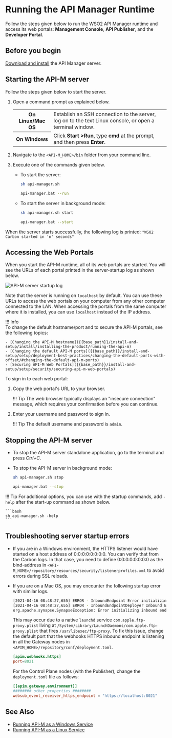 # Running the API Manager Runtime

Follow the steps given below to run the WSO2 API Manager runtime and access its web portals: **Management Console**, **API Publisher**, and the **Developer Portal**.

## Before you begin

[Download and install]({{base_path}}/install-and-setup/install/installing-the-product/installing-api-m-runtime) the API Manager server.

## Starting the API-M server

Follow the steps given below to start the server.

1.  Open a command prompt as explained below.

    <table>
        <tr>
            <th>On <b>Linux/Mac OS</b></td>
            <td>Establish an SSH connection to the server, log on to the text Linux console, or open a terminal window.</td>
        </tr>
        <tr>
            <th>On <b>Windows</b></td>
            <td>Click <b>Start &gt;Run</b>, type <b>cmd</b> at the prompt, and then press <b>Enter</b>.</td>
        </tr>
    </table>     

2.  Navigate to the `<API-M_HOME>/bin` folder from your command line.
3.  Execute one of the commands given below.

    -   To start the server:

        ```bash tab="On MacOS/Linux"
        sh api-manager.sh
        ```

        ```bash tab="On Windows"
        api-manager.bat --run
        ```

    -   To start the server in background mode:

        ```bash tab="On macOS/Linux"
        sh api-manager.sh start
        ```

        ```bash tab="On Windows"
        api-manager.bat --start
        ```

When the server starts successfully, the following log is printed: `"WSO2 Carbon started in 'n' seconds"`

## Accessing the Web Portals

When you start the API-M runtime, all of its web portals are started. You will see the URLs of each portal printed in the server-startup log as shown below.

![API-M server startup log]({{base_path}}/assets/img/setup-and-install/running-product-mgt-console-url.png)

Note that the server is running on `localhost` by default. You can use these URLs to access the web portals on your computer from any other computer connected to the LAN. When accessing the portals from the same computer where it is installed, you can use `localhost` instead of the IP address.

!!! Info  
    To change the default hostname/port and to secure the API-M portals, see the following topics:

    - [Changing the API-M hostname]({{base_path}}/install-and-setup/install/installing-the-product/running-the-api-m)
    - [Changing the default API-M ports]({{base_path}}/install-and-setup/setup/deployment-best-practices/changing-the-default-ports-with-offset/#changing-the-default-api-m-ports)
    - [Securing API-M Web Portals]({{base_path}}/install-and-setup/setup/security/securing-api-m-web-portals)

To sign in to each web portal:

1.  Copy the web portal's URL to your browser.

    !!! Tip
        The web browser typically displays an "insecure connection" message, which requires your confirmation before you can continue.

2.  Enter your username and password to sign in.

    !!! Tip
        The default username and password is `admin`.

## Stopping the API-M server

-   To stop the API-M server standalone application, go to the terminal and press <i>Ctrl+C</i>.
-   To stop the API-M server in background mode:

    ```bash tab="On macOS/Linux"
    sh api-manager.sh stop
    ```

    ```bash tab="On Windows"
    api-manager.bat --stop
    ```

!!! Tip
    For additional options, you can use with the startup commands, add `-help` after the start-up command as shown below.

    ```bash
    sh api-manager.sh -help
    ```

## Troubleshooting server startup errors

-   If you are in a Windows environment, the HTTPS listener would have started on a host address of 0:0:0:0:0:0:0:0. You can verify that from the Carbon logs. In that case, you need to define 0:0:0:0:0:0:0:0 as the bind-address in `<API-M_HOME>/repository/resources/security/listenerprofiles.xml` to avoid errors during SSL reloads.
-   If you are on a Mac OS, you may encounter the following startup error with similar logs.

    ```bash
    [2021-04-16 08:48:27,655] ERROR - InboundEndpoint Error initializing inbound endpoint SecureWebhookServer
    [2021-04-16 08:48:27,655] ERROR - InboundEndpointDeployer Inbound Endpoint deployment from the file : /Users/sanjeewa/Downloads/wso2am-4.0.0/repository/deployment/server/synapse-configs/default/inbound-endpoints/SecureWebhookServer.xml : Failed.
    org.apache.synapse.SynapseException: Error initializing inbound endpoint SecureWebhookServer at org.apache.synapse.inbound.InboundEndpoint.init(InboundEndpoint.java:83) ~[synapse-core_2.1.7.wso2v227.jar:2.1.7-wso2v227]
    ```

    This may occur due to a native `launchd` service `com.apple.ftp-proxy.plist` living at `/System/Library/LaunchDaemons/com.apple.ftp-proxy.plist` that fires `/usr/libexec/ftp-proxy`. To fix this issue, change the default port that the webhooks HTTPS inbound endpoint is listening in all the Gateway nodes in `<APIM_HOME>/repository/conf/deployment.toml`.

    ```toml
    [apim.webhooks.https]
    port=8021
    ```

    For the Control Plane nodes (with the Publisher), change the `deployment.toml` file as follows:

    ```toml
    [[apim.gateway.environment]]
    ######## other properties ########
    websub_event_receiver_https_endpoint = "https://localhost:8021"
    ```

## See Also

-   [Running API-M as a Windows Service]({{base_path}}/install-and-setup/install/installing-the-product/installing-api-m-as-a-windows-service/)
-   [Running API-M as a Linux Service]({{base_path}}/install-and-setup/install/installing-the-product/installing-api-m-as-a-linux-service/)
